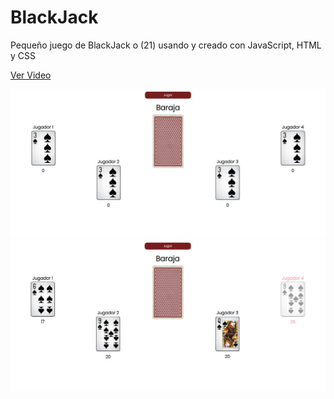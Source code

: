 # BlackJack
Pequeño juego de BlackJack o (21) usando y creado con JavaScript, HTML y CSS

<a href="https://drive.google.com/file/d/1ECuxybFcjRzXjERGWh-666ruXzpFOczd/view?usp=sharing" target="blank">Ver Video</a>

<img src="imgs/src1.jpg">
<img src="imgs/src2.jpg">
